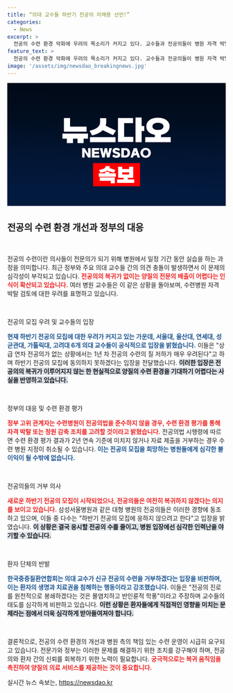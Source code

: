 ```yaml
---
title: “의대 교수들 하반기 전공의 미채용 선언!”
categories:
  - News
excerpt: >
  전공의 수련 환경 악화에 우려의 목소리가 커지고 있다. 교수들과 전공의들이 병원 자격 박탈 위협 속에서 하반기 모집에 반대하며 긴장이 높아지는 상황, 과연 의대와 환자들 사이의 갈등은 어떻게 풀릴까?
feature_text: >
  전공의 수련 환경 악화에 우려의 목소리가 커지고 있다. 교수들과 전공의들이 병원 자격 박탈 위협 속에서 하반기 모집에 반대하며 긴장이 높아지는 상황, 과연 의대와 환자들 사이의 갈등은 어떻게 풀릴까?
image: '/assets/img/newsdao_breakingnews.jpg'
---
```


<p><img src="/assets/img/newsdao_breakingnews.jpg" alt="cryptoinkorea 속보" /></p>

<h2 data-ke-size="size26">전공의 수련 환경 개선과 정부의 대응</h2>

<p data-ke-size="size16">&nbsp;</p>

<p>전공의 수련이란 의사들이 전문의가 되기 위해 병원에서 일정 기간 동안 실습을 하는 과정을 의미합니다. 최근 정부와 주요 의대 교수들 간의 의견 충돌이 발생하면서 이 문제의 심각성이 부각되고 있습니다. <b><span style="color: #ee2323;">전공의의 복귀가 없이는 양질의 전문의 배출이 어렵다는 인식이 확산되고 있습니다.</span></b> 여러 병원 교수들은 이 같은 상황을 돌아보며, 수련병원 자격 박탈 검토에 대한 우려를 표명하고 있습니다. </p>

<p data-ke-size="size16">&nbsp;</p>

<p>전공의 모집 우려 및 교수들의 입장</p>

<p><b><span style="color: #1a5490;">현재 하반기 전공의 모집에 대한 우려가 커지고 있는 가운데, 서울대, 울산대, 연세대, 성균관대, 가톨릭대, 고려대 6개 의대 교수들이 공식적으로 입장을 밝혔습니다.</span></b> 이들은 "상급 연차 전공의가 없는 상황에서는 1년 차 전공의 수련의 질 저하가 매우 우려된다"고 하며 하반기 전공의 모집에 동의하지 못하겠다는 입장을 전달했습니다. <b><span style="background-color: #21538527;">이러한 입장은 전공의의 복귀가 이루어지지 않는 한 현실적으로 양질의 수련 환경을 기대하기 어렵다는 사실을 반영하고 있습니다.</span></b></p>

<p data-ke-size="size16">&nbsp;</p>

<p>정부의 대응 및 수련 환경 평가</p>

<p><b><span style="color: #ee2323;">정부 고위 관계자는 수련병원이 전공의법을 준수하지 않을 경우, 수련 환경 평가를 통해 자격 박탈 또는 정원 감축 조치를 고려할 것이라고 밝혔습니다.</span></b> 전공의법 시행령에 따르면 수련 환경 평가 결과가 2년 연속 기준에 미치지 않거나 자료 제출을 거부하는 경우 수련 병원 지정이 취소될 수 있습니다. <b><span style="color: #1a5490;">이는 전공의 모집을 희망하는 병원들에게 심각한 불이익이 될 수밖에 없습니다.</span></b></p>

<p data-ke-size="size16">&nbsp;</p>

<p>전공의들의 거부 의사</p>

<p><b><span style="color: #ee2323;">새로운 하반기 전공의 모집이 시작되었으나, 전공의들은 여전히 복귀하지 않겠다는 의지를 보이고 있습니다.</span></b> 삼성서울병원과 같은 대형 병원의 전공의들은 이러한 경향에 동조하고 있으며, 이들 중 다수는 "하반기 전공의 모집에 응하지 않으려고 한다"고 입장을 밝였습니다. <b><span style="background-color: #21538527;">이 상황은 결국 응시할 전공의 수를 줄이고, 병원 입장에선 심각한 인력난을 야기할 수 있습니다.</span></b></p>

<p data-ke-size="size16">&nbsp;</p>

<p>환자 단체의 반발</p>

<p><b><span style="color: #1a5490;">한국중증질환연합회는 의대 교수가 신규 전공의 수련을 거부하겠다는 입장을 비판하며, 이는 환자의 생명과 치료권을 침해하는 행동이라고 강조했습니다.</span></b> 이들은 "전공의 진로를 원천적으로 봉쇄하겠다는 것은 몰염치하고 반인륜적 학풍"이라고 주장하며 교수들의 태도를 심각하게 비판하고 있습니다. <b><span style="background-color: #21538527;">이런 상황은 환자들에게 직접적인 영향을 미치는 문제라는 점에서 더욱 심각하게 받아들여져야 합니다.</span></b></p>

<p data-ke-size="size16">&nbsp;</p>

<p>결론적으로, 전공의 수련 환경의 개선과 병원 측의 책임 있는 수련 운영이 시급히 요구되고 있습니다. 전문가와 정부는 이러한 문제를 해결하기 위한 조치를 강구해야 하며, 전공의와 환자 간의 신뢰를 회복하기 위한 노력이 필요합니다. <b><span style="color: #ee2323;">궁극적으로는 복귀 움직임을 촉진하여 양질의 의료 서비스를 제공하는 것이 중요합니다.</span></b></p>
실시간 뉴스 속보는, <a href="https://newsdao.kr" rel="dofollow">https://newsdao.kr</a>


